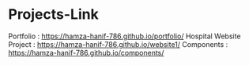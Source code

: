 # Projects-Link
Portfolio : https://hamza-hanif-786.github.io/portfolio/
Hospital Website Project : https://hamza-hanif-786.github.io/website1/
Components : https://hamza-hanif-786.github.io/components/
